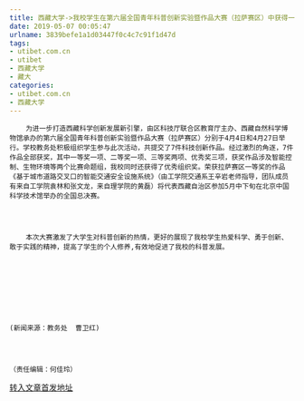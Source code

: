 ```yaml
---
title: 西藏大学->我校学生在第六届全国青年科普创新实验暨作品大赛（拉萨赛区）中获得一等奖 | utibet.com.cn
date: 2019-05-07 00:05:47
urlname: 3839befe1a1d03447f0c4c7c91f1d47d
tags: 
- utibet.com.cn
- utibet
- 西藏大学
- 藏大
categories:
- utibet.com.cn
- 西藏大学
---
```




	    为进一步打造西藏科学创新发展新引擎，由区科技厅联合区教育厅主办、西藏自然科学博物馆承办的第六届全国青年科普创新实验暨作品大赛（拉萨赛区）分别于4月4日和4月27日举行。学校教务处积极组织学生参与此次活动，共提交了7件科技创新作品。经过激烈的角逐，7件作品全部获奖，其中一等奖一项、二等奖一项、三等奖两项、优秀奖三项，获奖作品涉及智能控制、生物环境等两个比赛命题组，我校同时还获得了优秀组织奖。荣获拉萨赛区一等奖的作品《基于城市道路交叉口的智能交通安全设施系统》（由工学院交通系王辛岩老师指导，团队成员有来自工学院袁林和张文龙，来自理学院的黄磊）将代表西藏自治区参加5月中下旬在北京中国科学技术馆举办的全国总决赛。



	    本次大赛激发了大学生对科普创新的热情，更好的展现了我校学生热爱科学、勇于创新、敢于实践的精神，提高了学生的个人修养,有效地促进了我校的科普发展。



	 



	(新闻来源：教务处  曹卫红)



	（责任编辑：何佳玲）

[转入文章首发地址](http://www.utibet.edu.cn/news/article_3_5_14896.html)